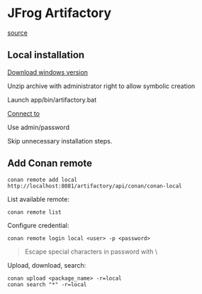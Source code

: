 # JFrog Artifactory

[source](https://docs.conan.io/2/tutorial/conan_repositories/setting_up_conan_remotes/artifactory/artifactory_ce_cpp.html#artifactory-ce-cpp)

## Local installation

[Download windows version](https://conan.io/downloads)

Unzip archive with administrator right to allow symbolic creation

Launch app/bin/artifactory.bat

[Connect to](http://localhost:8081)

Use admin/password

Skip unnecessary installation steps.

## Add Conan remote

```console
conan remote add local http://localhost:8081/artifactory/api/conan/conan-local
```

List available remote:

```console
conan remote list
```

Configure credential:

```console
conan remote login local <user> -p <password>
```

> Escape special characters in password with \

Upload, download, search:

```console
conan upload <package_name> -r=local
conan search "*" -r=local
```
